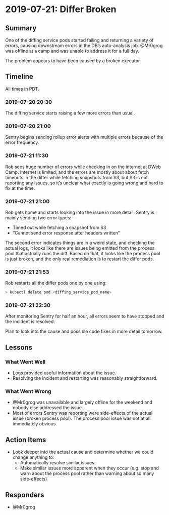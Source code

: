 # 2019-07-21: Differ Broken

## Summary

One of the diffing service pods started failing and returning a variety of errors, causing downstream errors in the DB’s auto-analysis job. @Mr0grog was offline at a camp and was unable to address it for a full day.

The problem appears to have been caused by a broken executor.


## Timeline

All times in PDT.

### 2019-07-20 20:30

The diffing service starts raising a few more errors than usual.

### 2019-07-20 21:00

Sentry begins sending rollup error alerts with multiple errors because of the error frequency.

### 2019-07-21 11:30

Rob sees huge number of errors while checking in on the internet at DWeb Camp. Internet is limited, and the errors are mostly about about fetch timeouts in the differ while fetching snapshots from S3, but S3 is not reporting any issues, so it’s unclear what exactly is going wrong and hard to fix at the time.

### 2019-07-21 21:00

Rob gets home and starts looking into the issue in more detail. Sentry is mainly sending two error types:

- Timed out while fetching a snapshot from S3
- “Cannot send error response after headers written”

The second error indicates things are in a weird state, and checking the actual logs, it looks like there are issues being emitted from the process pool that actually runs the diff. Based on that, it looks like the process pool is just broken, and the only real remediation is to restart the differ pods.

### 2019-07-21 21:53

Rob restarts all the differ pods one by one using:

```sh
> kubectl delete pod <diffing_service_pod_name>
```

### 2019-07-21 22:30

After monitoring Sentry for half an hour, all errors seem to have stopped and the incident is resolved.

Plan to look into the cause and possible code fixes in more detail tomorrow.


## Lessons

### What Went Well

- Logs provided useful information about the issue.
- Resolving the incident and restarting was reasonably straightforward.


### What Went Wrong

- @Mr0grog was unavailable and largely offline for the weekend and nobody else addressed the issue.
- Most of errors Sentry was reporting were side-effects of the actual issue (broken process pool). The process pool issue was not at all immediately obvious.


## Action Items

- Look deeper into the actual cause and determine whether we could change anything to:
    - Automatically resolve similar issues.
    - Make similar issues more apparent when they occur (e.g. stop and warn about the process pool rather than warning about so many side-effects)


## Responders

- @Mr0grog
